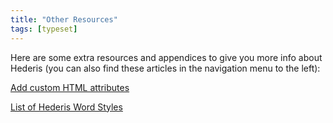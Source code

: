 ```yaml
---
title: "Other Resources"
tags: [typeset]
---
```

 
<html><body><section data-type="chapter" class="hsecchapter" data-hederis-type="hsecchapter" id="intro-resources" data-pi-attrs="id: intro-resources; data-tags: typeset;" role="doc-chapter" data-tags="typeset" data-author-name=" " data-book-title=" " title="Other Resources"><p class="hblkp" data-hederis-type="hblkp" id="p3vrmE9GH">Here are some extra resources and appendices to give you more info about Hederis (you can also find these articles in the navigation menu to the left): </p><p class="hblkp" data-hederis-type="hblkp" id="pd04XdaMx"><a href="{% link _docs/custom-attributes.md %}" data-hederis-type="hspana" id="pBdA55TeF"><span class="Hyperlink" data-hederis-type="hspnspan" id="pUgkhYqBO">Add custom HTML attributes</span></a></p><p class="hblkp" data-hederis-type="hblkp" id="pBwmy9WPA"><a href="{% link _docs/list-of-word-styles.md %}" data-hederis-type="hspana" id="pmFEH29Ia"><span class="Hyperlink" data-hederis-type="hspnspan" id="pXUmwyGAZ">List of Hederis Word Styles</span></a></p></section></body></html>
